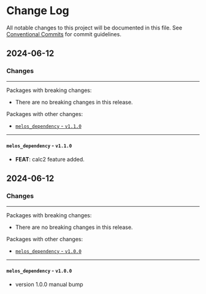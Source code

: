 # Change Log

All notable changes to this project will be documented in this file.
See [Conventional Commits](https://conventionalcommits.org) for commit guidelines.

## 2024-06-12

### Changes

---

Packages with breaking changes:

 - There are no breaking changes in this release.

Packages with other changes:

 - [`melos_dependency` - `v1.1.0`](#melos_dependency---v110)

---

#### `melos_dependency` - `v1.1.0`

 - **FEAT**: calc2 feature added.


## 2024-06-12

### Changes

---

Packages with breaking changes:

 - There are no breaking changes in this release.

Packages with other changes:

 - [`melos_dependency` - `v1.0.0`](#melos_dependency---v100)

---

#### `melos_dependency` - `v1.0.0`

 - version 1.0.0 manual bump

